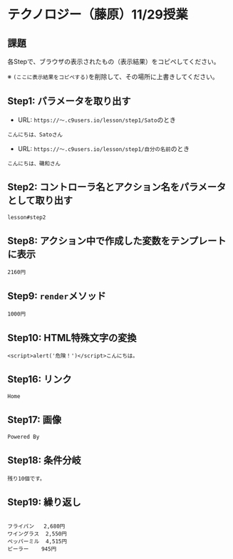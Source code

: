 # テクノロジー（藤原）11/29授業

## 課題

各Stepで、ブラウザの表示されたもの（表示結果）をコピペしてください。

※ `(ここに表示結果をコピペする)`を削除して、その場所に上書きしてください。

## Step1: パラメータを取り出す

- URL: `https://～.c9users.io/lesson/step1/Sato`のとき

```
こんにちは、Satoさん
```

- URL: `https://～.c9users.io/lesson/step1/自分の名前`のとき

```
こんにちは、磯和さん
```

## Step2: コントローラ名とアクション名をパラメータとして取り出す

```
lesson#step2
```

## Step8: アクション中で作成した変数をテンプレートに表示

```
2160円
```

## Step9: `render`メソッド 

```
1000円
```

## Step10: HTML特殊文字の変換 


```
<script>alert('危険！')</script>こんにちは。
```

## Step16: リンク

```
Home
```

## Step17: 画像

```
Powered By 
```

## Step18: 条件分岐

```
残り10個です。
```

## Step19: 繰り返し

```

フライパン	2,680円
ワイングラス	2,550円
ペッパーミル	4,515円
ピーラー	945円
```
